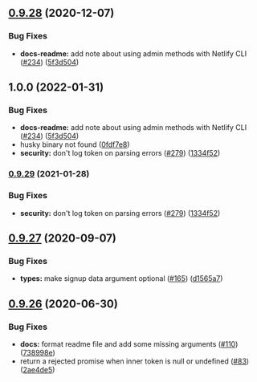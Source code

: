 ## [0.9.28](https://github.com/netlify/gotrue-js/compare/v0.9.27...v0.9.28) (2020-12-07)


### Bug Fixes

* **docs-readme:** add note about using admin methods with Netlify CLI ([#234](https://github.com/netlify/gotrue-js/issues/234)) ([5f3d504](https://github.com/netlify/gotrue-js/commit/5f3d504b3694610d56027bf40ef7fbf2f1f37eaa))

## 1.0.0 (2022-01-31)


### Bug Fixes

* **docs-readme:** add note about using admin methods with Netlify CLI ([#234](https://github.com/netlify/gotrue-js/issues/234)) ([5f3d504](https://github.com/netlify/gotrue-js/commit/5f3d504b3694610d56027bf40ef7fbf2f1f37eaa))
* husky binary not found ([0fdf7e8](https://github.com/netlify/gotrue-js/commit/0fdf7e810e3a5a54d36cc830b219f41cee5748fd))
* **security:** don't log token on parsing errors ([#279](https://github.com/netlify/gotrue-js/issues/279)) ([1334f52](https://github.com/netlify/gotrue-js/commit/1334f5289a53f226defdea99d694788cfae290b5))

### [0.9.29](https://www.github.com/netlify/gotrue-js/compare/v0.9.28...v0.9.29) (2021-01-28)


### Bug Fixes

* **security:** don't log token on parsing errors ([#279](https://www.github.com/netlify/gotrue-js/issues/279)) ([1334f52](https://www.github.com/netlify/gotrue-js/commit/1334f5289a53f226defdea99d694788cfae290b5))

## [0.9.27](https://github.com/netlify/gotrue-js/compare/v0.9.26...v0.9.27) (2020-09-07)


### Bug Fixes

* **types:** make signup data argument optional ([#165](https://github.com/netlify/gotrue-js/issues/165)) ([d1565a7](https://github.com/netlify/gotrue-js/commit/d1565a7d0576ff613b1c37c46a42d1fcbd720c7c))

## [0.9.26](https://github.com/netlify/gotrue-js/compare/v0.9.25...v0.9.26) (2020-06-30)


### Bug Fixes

* **docs:** format readme file and add some missing arguments ([#110](https://github.com/netlify/gotrue-js/issues/110)) ([738998e](https://github.com/netlify/gotrue-js/commit/738998eb212b7a4bb0b6dfb86a958fab7450b40d))
* return a rejected promise when inner token is null or undefined ([#83](https://github.com/netlify/gotrue-js/issues/83)) ([2ae4de5](https://github.com/netlify/gotrue-js/commit/2ae4de5317c0a9962ee027346fdf611aba4ae566))
